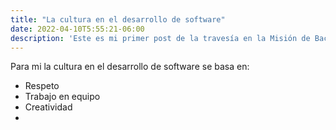 ```yaml
---
title: "La cultura en el desarrollo de software"
date: 2022-04-10T5:55:21-06:00
description: 'Este es mi primer post de la travesía en la Misión de Backend con Node JS de Launch X.'
---
```


Para mi la cultura en el desarrollo de software se basa en:

- Respeto
- Trabajo en equipo
- Creatividad
- 
